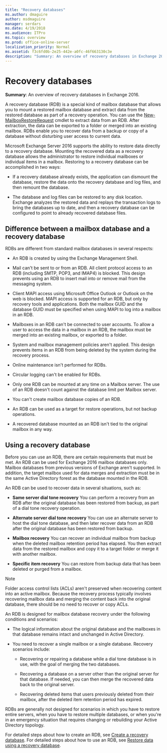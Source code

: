```yaml
---
title: "Recovery databases"
ms.author: dmaguire
author: msdmaguire
manager: serdars
ms.date: 4/19/2018
ms.audience: ITPro
ms.topic: overview
ms.prod: office-online-server
localization_priority: Normal
ms.assetid: f3c6fd0b-2e25-442e-a0fc-46f663130c3e
description: "Summary: An overview of recovery databases in Exchange 2016."
---
```


# Recovery databases

 **Summary**: An overview of recovery databases in Exchange 2016.
  
A recovery database (RDB) is a special kind of mailbox database that allows you to mount a restored mailbox database and extract data from the restored database as part of a recovery operation. You can use the [New-MailboxRestoreRequest](http://technet.microsoft.com/library/0b67defd-3c6c-4470-acfa-7f22a6c1d2bd.aspx) cmdlet to extract data from an RDB. After extraction, the data can be exported to a folder or merged into an existing mailbox. RDBs enable you to recover data from a backup or copy of a database without disturbing user access to current data. 
  
Microsoft Exchange Server 2016 supports the ability to restore data directly to a recovery database. Mounting the recovered data as a recovery database allows the administrator to restore individual mailboxes or individual items in a mailbox. Restoring to a recovery database can be accomplished in two ways:
  
- If a recovery database already exists, the application can dismount the database, restore the data onto the recovery database and log files, and then remount the database.
    
- The database and log files can be restored to any disk location. Exchange analyzes the restored data and replays the transaction logs to bring the databases up to date, and then a recovery database can be configured to point to already recovered database files.
    
## Difference between a mailbox database and a recovery database

RDBs are different from standard mailbox databases in several respects:
  
- An RDB is created by using the Exchange Management Shell.
    
- Mail can't be sent to or from an RDB. All client protocol access to an RDB (including SMTP, POP3, and IMAP4) is blocked. This design prevents using an RDB to insert mail into or remove mail from the messaging system.
    
- Client MAPI access using Microsoft Office Outlook or Outlook on the web is blocked. MAPI access is supported for an RDB, but only by recovery tools and applications. Both the mailbox GUID and the database GUID must be specified when using MAPI to log into a mailbox in an RDB.
    
- Mailboxes in an RDB can't be connected to user accounts. To allow a user to access the data in a mailbox in an RDB, the mailbox must be merged into an existing mailbox, or exported to a folder.
    
- System and mailbox management policies aren't applied. This design prevents items in an RDB from being deleted by the system during the recovery process.
    
- Online maintenance isn't performed for RDBs.
    
- Circular logging can't be enabled for RDBs.
    
- Only one RDB can be mounted at any time on a Mailbox server. The use of an RDB doesn't count against the database limit per Mailbox server.
    
- You can't create mailbox database copies of an RDB.
    
- An RDB can be used as a target for restore operations, but not backup operations.
    
- A recovered database mounted as an RDB isn't tied to the original mailbox in any way.
    
## Using a recovery database

Before you can use an RDB, there are certain requirements that must be met. An RDB can be used for Exchange 2016 mailbox databases only. Mailbox databases from previous versions of Exchange aren't supported. In addition, the target mailbox used for data merges and extraction must be in the same Active Directory forest as the database mounted in the RDB.
  
An RDB can be used to recover data in several situations, such as:
  
- **Same server dial tone recovery** You can perform a recovery from an RDB after the original database has been restored from backup, as part of a dial tone recovery operation. 
    
- **Alternate server dial tone recovery** You can use an alternate server to host the dial tone database, and then later recover data from an RDB after the original database has been restored from backup. 
    
- **Mailbox recovery** You can recover an individual mailbox from backup when the deleted mailbox retention period has elapsed. You then extract data from the restored mailbox and copy it to a target folder or merge it with another mailbox. 
    
- **Specific item recovery** You can restore from backup data that has been deleted or purged from a mailbox. 
    
> [!NOTE]
> Folder access control lists (ACLs) aren't preserved when recovering content into an active mailbox. Because the recovery process typically involves recovering mailbox data and merging the content back into the original database, there should be no need to recover or copy ACLs. 
  
An RDB is designed for mailbox database recovery under the following conditions and scenarios:
  
- The logical information about the original database and the mailboxes in that database remains intact and unchanged in Active Directory.
    
- You need to recover a single mailbox or a single database. Recovery scenarios include:
    
  - Recovering or repairing a database while a dial tone database is in use, with the goal of merging the two databases.
    
  - Recovering a database on a server other than the original server for that database. If needed, you can then merge the recovered data back to the original server.
    
  - Recovering deleted items that users previously deleted from their mailbox, after the deleted item retention period has expired.
    
RDBs are generally not designed for scenarios in which you have to restore entire servers, when you have to restore multiple databases, or when you're in an emergency situation that requires changing or rebuilding your Active Directory topology.
  
For detailed steps about how to create an RDB, see [Create a recovery database](create-recovery-dbs.md). For detailed steps about how to use an RDB, see [Restore data using a recovery database](restore-data-using-recovery-dbs.md).
  

